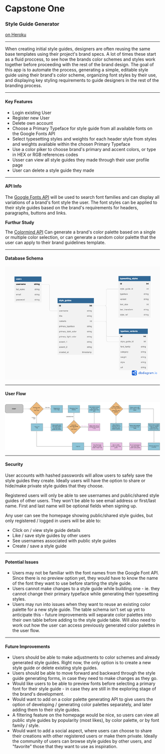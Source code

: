 # Capstone One

### Style Guide Generator

[on Heroku](https://sasha-capstone-1.herokuapp.com/login)

------

When creating initial style guides, designers are often reusing the same base templates using their project's brand specs. A lot of times these start as a fluid proccess, to see how the brands color schemes and styles work together before proceeding with the rest of the brand design. The goal of this app is to automate the process, generating a simple, editable style guide using their brand's color scheme, organizing font styles by their use, and displaying key styling requirements to guide designers in the rest of the branding process. 

------

#### Key Features

* Login existing User
* Register new User
* Delete own account
* Choose a Primary Typeface for style guide from all available fonts on the Google Fonts API
* Select typesetting styles and weights for each header style from  styles and weights available within the chosen Primary Typeface
* Use a color piker to choose brand's primary and accent colors, or type in HEX or RGB references codes
* Usser can view all style guides they made through their user profile page
* User can delete a style guide they made

------

#### API Info

The [Google Fonts API](https://developers.google.com/fonts/docs/developer_api) will be used to search font families and can display all variations of a brand's font style the user. The font styles can be applied to their style guides based on the brand's requirements for headers, paragraphs, buttons and links. 



**Furthur Study**

The [Colormind API](http://colormind.io/api-access/) Can generate a brand's color palette based on a single or multiple color selection, or can generate a random color palette that the user can apply to their brand guidelines template.

------

#### Database Schema

![](proposal/Capstone_1_schema_v3.png)

------

#### User Flow

![](proposal/userflow_brand-guidelines-generator_v2.png)



------

#### Security

User accounts with hashed passwords will allow users to safely save the style guides they create. Ideally users will have the option to share or hide/make private  style guides that they choose. 

Registered users will only be able to see usernames and public/shared style guides of other users. They won't be able to see email address or first/last name. First and last name will be optional fields when signing up.

Any user can see the homepage showing public/shared style guides, but only registered / logged in users will be able to: 

* Click on / view style guide details
* Like / save style guides by other users
* See usernames associated with public style guides
* Create / save a style guide

------

#### Potential Issues

* Users may not be familiar with the font names from the Google Font API. Since there is no preview option yet, they would have to know the name of the font they want to use before starting the style guide.
* Users cannot make changes to a style guide while building one - ie. they cannot change their primary typeface while generating their typesetting styles. 
* Users may run into issues when they want to reuse an existing color palette for a new style guide. The table schema isn't set up yet to anticipate this - future improvements will separate color palettes into their own table before adding to the style guide table. Will also need to work out how the user can access previously generated color palettes in the user flow. 

------

#### Future Improvements

* Users should be able to make adjustments to color schemes and already generated style guides. Right now, the only option is to create a new style guide or delete existing style guides. 
* Users should be able to move forward and backward through the style guide generating forms, in case they need to make changes as they go. 
* Would like users to be able to preview fonts before selecting a primary font for their style guide - in case they are still in the exploring stage of the brand's development.
* Would want to add on a color palette generating API to give users the option of developing / generating color palettes separately, and later adding them to their style guides.
* A filtering feature on the homepage would be nice, so users can view all public style guides by popularity (most likes), by color palette, or by font family / style.
* Would want to add a social aspect, where users can choose to share their creations with other registered users or make them private. Ideally the community of users can browse style guides by other users, and  "favorite" those that they want to use as inspiration. 
